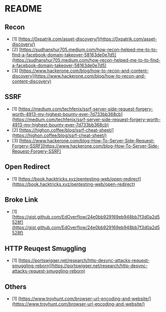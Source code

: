 # README

## Recon

* \[1\] [https://0xpatrik.com/asset-discovery/](https://0xpatrik.com/asset-discovery/)
* \[2\] [https://sudhanshur705.medium.com/how-recon-helped-me-to-to-find-a-facebook-domain-takeover-58163de0e7d5](https://sudhanshur705.medium.com/how-recon-helped-me-to-to-find-a-facebook-domain-takeover-58163de0e7d5)
* \[3\] [https://www.hackerone.com/blog/how-to-recon-and-content-discovery](https://www.hackerone.com/blog/how-to-recon-and-content-discovery)

## SSRF

* \[1\] [https://medium.com/techfenix/ssrf-server-side-request-forgery-worth-4913-my-highest-bounty-ever-7d733bb368cb](https://medium.com/techfenix/ssrf-server-side-request-forgery-worth-4913-my-highest-bounty-ever-7d733bb368cb)
* \[2\] [https://highon.coffee/blog/ssrf-cheat-sheet/](https://highon.coffee/blog/ssrf-cheat-sheet/)
* \[3\] [https://www.hackerone.com/blog-How-To-Server-Side-Request-Forgery-SSRF](https://www.hackerone.com/blog-How-To-Server-Side-Request-Forgery-SSRF)

## Open Redirect

* \[1\] [https://book.hacktricks.xyz/pentesting-web/open-redirect](https://book.hacktricks.xyz/pentesting-web/open-redirect)

## Broke Link

* \[1\] [https://gist.github.com/EdOverflow/24e0bb929169eb948bb7f3d0a2d5528f](https://gist.github.com/EdOverflow/24e0bb929169eb948bb7f3d0a2d5528f)

## HTTP Reuqest Smuggling

* \[1\] [https://portswigger.net/research/http-desync-attacks-request-smuggling-reborn](https://portswigger.net/research/http-desync-attacks-request-smuggling-reborn) 

## Others

* \[1\] [https://www.troyhunt.com/browser-url-encoding-and-website/](https://www.troyhunt.com/browser-url-encoding-and-website/)

